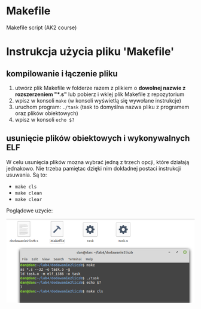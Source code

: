 # Makefile
 Makefile script (AK2 course)

# Instrukcja użycia pliku 'Makefile'

## kompilowanie i łączenie pliku
1. utwórz plik Makefile w folderze razem z plikiem o **dowolnej nazwie z rozszerzeniem "*.s"** 
   lub pobierz i wklej plik Makefile z repozytorium
2. wpisz w konsoli `make` (w konsoli wyświetlą się wywołane instrukcje)
3. uruchom program: `./task` (task to domyślna nazwa pliku z programem oraz plików obiektowych)
4. wpisz w konsoli `echo $?`

## usunięcie plików obiektowych i wykonywalnych ELF
W celu usunięcia plików mozna wybrać jedną z trzech opcji, które działają jednakowo.
Nie trzeba pamiętac dzięki nim dokładnej postaci instrukcji usuwania.
Są to:
* `make cls`
* `make clean`
* `make clear`

Poglądowe uzycie:


![Użycie Makefile](/images/makefile.PNG)
